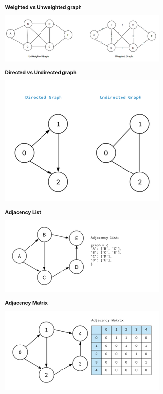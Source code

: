### Weighted vs Unweighted graph

![Weighted vs Unweighted graph](weightedVsUnweightedGraph.png)

### Directed vs Undirected graph

![Directed vs Undirected graph](directedGraph.png)

### Adjacency List

![Adjacency List](adjList.png)

### Adjacency Matrix

![Adjacency Matrix](adjMatrix.png)